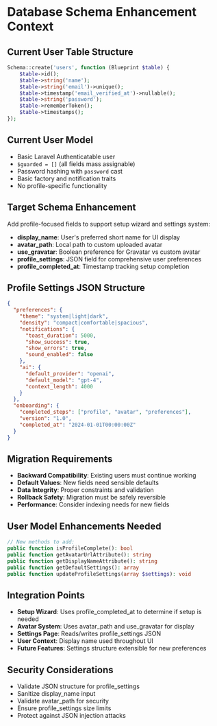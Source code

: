 # Database Schema Enhancement Context

## Current User Table Structure
```php
Schema::create('users', function (Blueprint $table) {
    $table->id();
    $table->string('name');
    $table->string('email')->unique();
    $table->timestamp('email_verified_at')->nullable();
    $table->string('password');
    $table->rememberToken();
    $table->timestamps();
});
```

## Current User Model
- Basic Laravel Authenticatable user
- `$guarded = []` (all fields mass assignable)
- Password hashing with `password` cast
- Basic factory and notification traits
- No profile-specific functionality

## Target Schema Enhancement
Add profile-focused fields to support setup wizard and settings system:
- **display_name**: User's preferred short name for UI display
- **avatar_path**: Local path to custom uploaded avatar
- **use_gravatar**: Boolean preference for Gravatar vs custom avatar
- **profile_settings**: JSON field for comprehensive user preferences
- **profile_completed_at**: Timestamp tracking setup completion

## Profile Settings JSON Structure
```json
{
  "preferences": {
    "theme": "system|light|dark",
    "density": "compact|comfortable|spacious",
    "notifications": {
      "toast_duration": 5000,
      "show_success": true,
      "show_errors": true,
      "sound_enabled": false
    },
    "ai": {
      "default_provider": "openai",
      "default_model": "gpt-4",
      "context_length": 4000
    }
  },
  "onboarding": {
    "completed_steps": ["profile", "avatar", "preferences"],
    "version": "1.0",
    "completed_at": "2024-01-01T00:00:00Z"
  }
}
```

## Migration Requirements
- **Backward Compatibility**: Existing users must continue working
- **Default Values**: New fields need sensible defaults
- **Data Integrity**: Proper constraints and validation
- **Rollback Safety**: Migration must be safely reversible
- **Performance**: Consider indexing needs for new fields

## User Model Enhancements Needed
```php
// New methods to add:
public function isProfileComplete(): bool
public function getAvatarUrlAttribute(): string
public function getDisplayNameAttribute(): string
public function getDefaultSettings(): array
public function updateProfileSettings(array $settings): void
```

## Integration Points
- **Setup Wizard**: Uses profile_completed_at to determine if setup is needed
- **Avatar System**: Uses avatar_path and use_gravatar for display
- **Settings Page**: Reads/writes profile_settings JSON
- **User Context**: Display name used throughout UI
- **Future Features**: Settings structure extensible for new preferences

## Security Considerations
- Validate JSON structure for profile_settings
- Sanitize display_name input
- Validate avatar_path for security
- Ensure profile_settings size limits
- Protect against JSON injection attacks